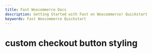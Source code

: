 ```yaml
---
title: Fast Woocommerce Docs
description: Getting Started with Fast on Woocommerce! Quickstart
keywords: Fast Woocommerce Quickstart
---
```


# custom checkout button styling
